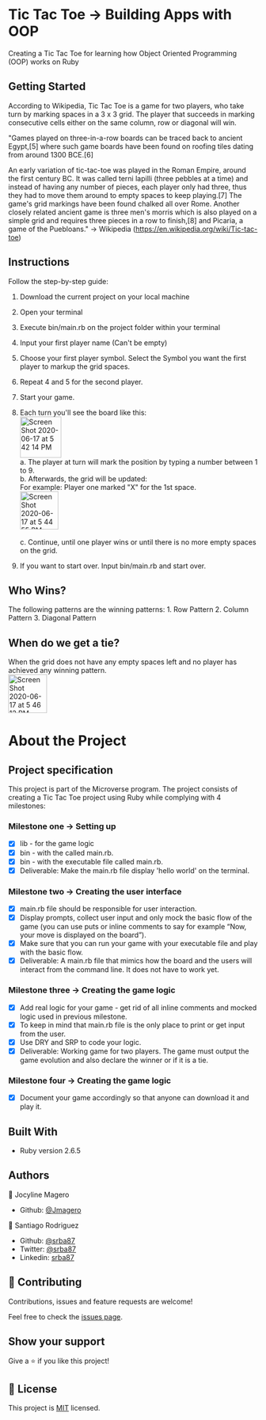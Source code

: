 # Tic Tac Toe -> Building Apps with OOP

Creating a Tic Tac Toe for learning how Object Oriented Programming (OOP) works on Ruby

## Getting Started
According to Wikipedia, Tic Tac Toe is a game for two players, who take turn by marking spaces in a 3 x 3 grid. The player that succeeds in marking consecutive cells either on the same column, row or diagonal will win. 

"Games played on three-in-a-row boards can be traced back to ancient Egypt,[5] where such game boards have been found on roofing tiles dating from around 1300 BCE.[6]

An early variation of tic-tac-toe was played in the Roman Empire, around the first century BC. It was called terni lapilli (three pebbles at a time) and instead of having any number of pieces, each player only had three, thus they had to move them around to empty spaces to keep playing.[7] The game's grid markings have been found chalked all over Rome. Another closely related ancient game is three men's morris which is also played on a simple grid and requires three pieces in a row to finish,[8] and Picaria, a game of the Puebloans." -> Wikipedia (https://en.wikipedia.org/wiki/Tic-tac-toe)


## Instructions
Follow the step-by-step guide:
  1. Download the current project on your local machine
  2. Open your terminal
  3. Execute bin/main.rb on the project folder within your terminal
  4. Input your first player name (Can't be empty)
  5. Choose your first player symbol. Select the Symbol you want the first player to markup the grid spaces. 
  6. Repeat 4 and 5 for the second player. 
  7. Start your game.
  8. Each turn you'll see the board like this:<br>
    <img width="83" alt="Screen Shot 2020-06-17 at 5 42 14 PM" src="https://user-images.githubusercontent.com/5817056/84958008-073fff00-b0c2-11ea-887c-dfb7bf0e97ce.png"><br>
    a. The player at turn will mark the position by typing a number between 1 to 9. <br>
    b. Afterwards, the grid will be updated:<br> 
    For example: Player one marked "X" for the 1st space.<br> 
    <img width="77" alt="Screen Shot 2020-06-17 at 5 44 55 PM" src="https://user-images.githubusercontent.com/5817056/84958163-600f9780-b0c2-11ea-854a-51b5ce6828b4.png"> <br>  
    c. Continue, until one player wins or until there is no more empty spaces on the grid. 

  9. If you want to start over. Input bin/main.rb and start over. 

## Who Wins?
  The following patterns are the winning patterns:
    1. Row Pattern
    2. Column Pattern
    3. Diagonal Pattern 

## When do we get a tie?
  When the grid does not have any empty spaces left and no player has achieved any winning pattern. <br>
  <img width="78" alt="Screen Shot 2020-06-17 at 5 46 13 PM" src="https://user-images.githubusercontent.com/5817056/84958190-7158a400-b0c2-11ea-8542-a850b58bacd8.png"><br>


# About the Project

## Project specification
This project is part of the Microverse program. The project consists of creating a Tic Tac Toe project using Ruby while complying with 4 milestones:

### Milestone one -> Setting up 
- [x] lib - for the game logic
- [x] bin - with the called main.rb.
- [x] bin - with the executable file called main.rb.
- [x] Deliverable: Make the main.rb file display 'hello world' on the terminal. 

### Milestone two -> Creating the user interface
- [x] main.rb file should be responsible for user interaction.
- [x] Display prompts, collect user input and only mock the basic flow of the game (you can use puts or inline comments to say for example “Now, your move is displayed on the board”).
- [x] Make sure that you can run your game with your executable file and play with the basic flow.
- [x] Deliverable: A main.rb file that mimics how the board and the users will interact from the command line. It does not have to work yet. 

### Milestone three -> Creating the game logic
- [x] Add real logic for your game - get rid of all inline comments and mocked logic used in previous milestone.
- [x] To keep in mind that main.rb file is the only place to print or get input from the user. 
- [x] Use DRY and SRP to code your logic. 
- [x] Deliverable: Working game for two players. The game must output the game evolution and also declare the winner or if it is a tie. 

### Milestone four -> Creating the game logic
- [x] Document your game accordingly so that anyone can download it and play it. 

## Built With
- Ruby version 2.6.5

## Authors
👤 Jocyline Magero
- Github: [@Jmagero](https://github.com/Jmagero)

👤 Santiago Rodriguez
- Github: [@srba87](https://github.com/santiagorodriguezbermudez)
- Twitter: [@srba87](https://twitter.com/srba87)
- Linkedin: [srba87](https://linkedin.com/in/srba87)

## 🤝 Contributing

Contributions, issues and feature requests are welcome!

Feel free to check the [issues page](issues/).

## Show your support

Give a ⭐️ if you like this project!

## 📝 License

This project is [MIT](lic.url) licensed.
